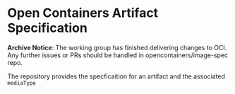 # Open Containers Artifact Specification

**Archive Notice**: The working group has finished delivering changes to OCI. Any further issues or PRs should be handled in opencontainers/image-spec repo.

The repository provides the specficaition for an artifact and the associated `mediaType`
